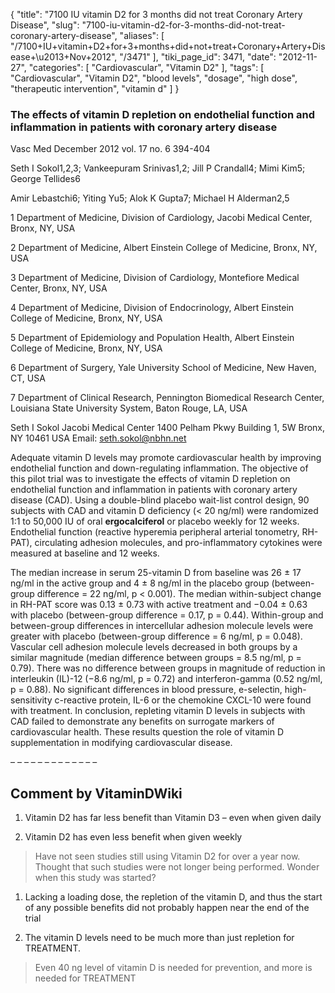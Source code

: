 {
    "title": "7100 IU vitamin D2 for 3 months did not treat Coronary Artery Disease",
    "slug": "7100-iu-vitamin-d2-for-3-months-did-not-treat-coronary-artery-disease",
    "aliases": [
        "/7100+IU+vitamin+D2+for+3+months+did+not+treat+Coronary+Artery+Disease+\u2013+Nov+2012",
        "/3471"
    ],
    "tiki_page_id": 3471,
    "date": "2012-11-27",
    "categories": [
        "Cardiovascular",
        "Vitamin D2"
    ],
    "tags": [
        "Cardiovascular",
        "Vitamin D2",
        "blood levels",
        "dosage",
        "high dose",
        "therapeutic intervention",
        "vitamin d"
    ]
}


### The effects of vitamin D repletion on endothelial function and inflammation in patients with coronary artery disease

Vasc Med December 2012 vol. 17 no. 6 394-404 

Seth I Sokol1,2,3; Vankeepuram Srinivas1,2; Jill P Crandall4; Mimi Kim5; George Tellides6

Amir Lebastchi6; Yiting Yu5; Alok K Gupta7; Michael H Alderman2,5

1 Department of Medicine, Division of Cardiology, Jacobi Medical Center, Bronx, NY, USA

2 Department of Medicine, Albert Einstein College of Medicine, Bronx, NY, USA

3 Department of Medicine, Division of Cardiology, Montefiore Medical Center, Bronx, NY, USA

4 Department of Medicine, Division of Endocrinology, Albert Einstein College of Medicine, Bronx, NY, USA

5 Department of Epidemiology and Population Health, Albert Einstein College of Medicine, Bronx, NY, USA

6 Department of Surgery, Yale University School of Medicine, New Haven, CT, USA

7 Department of Clinical Research, Pennington Biomedical Research Center, Louisiana State University System, Baton Rouge, LA, USA

Seth I Sokol Jacobi Medical Center 1400 Pelham Pkwy Building 1, 5W Bronx, NY 10461 USA Email: seth.sokol@nbhn.net

Adequate vitamin D levels may promote cardiovascular health by improving endothelial function and down-regulating inflammation. The objective of this pilot trial was to investigate the effects of vitamin D repletion on endothelial function and inflammation in patients with coronary artery disease (CAD). Using a double-blind placebo wait-list control design, 90 subjects with CAD and vitamin D deficiency (< 20 ng/ml) were randomized 1:1 to 50,000 IU of oral  **ergocalciferol**  or placebo weekly for 12 weeks. Endothelial function (reactive hyperemia peripheral arterial tonometry, RH-PAT), circulating adhesion molecules, and pro-inflammatory cytokines were measured at baseline and 12 weeks. 

The median increase in serum 25-vitamin D from baseline was 26 ± 17 ng/ml in the active group and 4 ± 8 ng/ml in the placebo group (between-group difference = 22 ng/ml, p < 0.001). The median within-subject change in RH-PAT score was 0.13 ± 0.73 with active treatment and −0.04 ± 0.63 with placebo (between-group difference = 0.17, p = 0.44). Within-group and between-group differences in intercellular adhesion molecule levels were greater with placebo (between-group difference = 6 ng/ml, p = 0.048). Vascular cell adhesion molecule levels decreased in both groups by a similar magnitude (median difference between groups = 8.5 ng/ml, p = 0.79). There was no difference between groups in magnitude of reduction in interleukin (IL)-12 (−8.6 ng/ml, p = 0.72) and interferon-gamma (0.52 ng/ml, p = 0.88). No significant differences in blood pressure, e-selectin, high-sensitivity c-reactive protein, IL-6 or the chemokine CXCL-10 were found with treatment. In conclusion, repleting vitamin D levels in subjects with CAD failed to demonstrate any benefits on surrogate markers of cardiovascular health. These results question the role of vitamin D supplementation in modifying cardiovascular disease.

– – – – – – – – – – – – – 

## Comment by VitaminDWiki

1. Vitamin D2 has far less benefit than Vitamin D3 – even when given daily

1. Vitamin D2 has even less benefit when given weekly

> Have not seen studies still using Vitamin D2 for over a year now. Thought that such studies were not longer being performed.  Wonder when this study was started?

1. Lacking a loading dose, the repletion of the vitamin D, and thus the start of any possible benefits did not probably happen near the end of the trial

1. The vitamin D levels need to be much more than just repletion for TREATMENT.

> Even 40 ng level of vitamin D is needed for prevention, and more is needed for TREATMENT